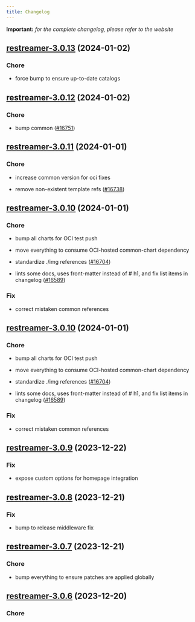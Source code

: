 ```yaml
---
title: Changelog
---
```


**Important:**
*for the complete changelog, please refer to the website*



## [restreamer-3.0.13](https://github.com/truecharts/charts/compare/restreamer-3.0.12...restreamer-3.0.13) (2024-01-02)

### Chore



- force bump to ensure up-to-date catalogs


## [restreamer-3.0.12](https://github.com/truecharts/charts/compare/restreamer-3.0.11...restreamer-3.0.12) (2024-01-02)

### Chore



- bump common ([#16751](https://github.com/truecharts/charts/issues/16751))


## [restreamer-3.0.11](https://github.com/truecharts/charts/compare/restreamer-3.0.10...restreamer-3.0.11) (2024-01-01)

### Chore



- increase common version for oci fixes

- remove non-existent template refs ([#16738](https://github.com/truecharts/charts/issues/16738))


## [restreamer-3.0.10](https://github.com/truecharts/charts/compare/restreamer-3.0.9...restreamer-3.0.10) (2024-01-01)

### Chore



- bump all charts for OCI test push

- move everything to consume OCI-hosted common-chart dependency

- standardize ./img references ([#16704](https://github.com/truecharts/charts/issues/16704))

- lints some docs, uses front-matter instead of # h1, and fix list items in changelog ([#16589](https://github.com/truecharts/charts/issues/16589))

### Fix



- correct mistaken common references


## [restreamer-3.0.10](https://github.com/truecharts/charts/compare/restreamer-3.0.9...restreamer-3.0.10) (2024-01-01)

### Chore



- bump all charts for OCI test push

- move everything to consume OCI-hosted common-chart dependency

- standardize ./img references ([#16704](https://github.com/truecharts/charts/issues/16704))

- lints some docs, uses front-matter instead of # h1, and fix list items in changelog ([#16589](https://github.com/truecharts/charts/issues/16589))

### Fix



- correct mistaken common references
## [restreamer-3.0.9](https://github.com/truecharts/charts/compare/restreamer-3.0.8...restreamer-3.0.9) (2023-12-22)

### Fix

- expose custom options for homepage integration

## [restreamer-3.0.8](https://github.com/truecharts/charts/compare/restreamer-3.0.7...restreamer-3.0.8) (2023-12-21)

### Fix

- bump to release middleware fix

## [restreamer-3.0.7](https://github.com/truecharts/charts/compare/restreamer-3.0.6...restreamer-3.0.7) (2023-12-21)

### Chore

- bump everything to ensure patches are applied globally

## [restreamer-3.0.6](https://github.com/truecharts/charts/compare/restreamer-3.0.5...restreamer-3.0.6) (2023-12-20)

### Chore
